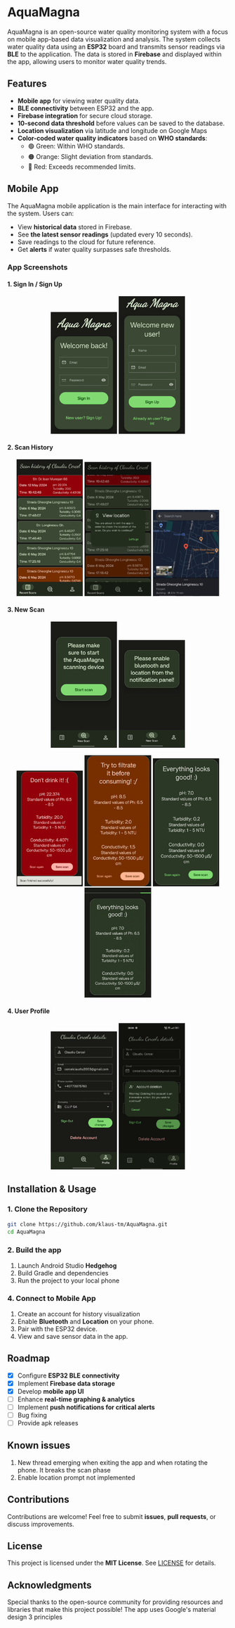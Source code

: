 # AquaMagna

AquaMagna is an open-source water quality monitoring system with a focus on mobile app-based data visualization and analysis. The system collects water quality data using an **ESP32** board and transmits sensor readings via **BLE** to the application. The data is stored in **Firebase** and displayed within the app, allowing users to monitor water quality trends.

## Features
- **Mobile app** for viewing water quality data.
- **BLE connectivity** between ESP32 and the app.
- **Firebase integration** for secure cloud storage.
- **10-second data threshold** before values can be saved to the database.
- **Location visualization** via latitude and longitude on Google Maps
- **Color-coded water quality indicators** based on **WHO standards**:
    - 🟢 Green: Within WHO standards.
    - 🟠 Orange: Slight deviation from standards.
    - 🔴 Red: Exceeds recommended limits.


## Mobile App
The AquaMagna mobile application is the main interface for interacting with the system. Users can:
- View **historical data** stored in Firebase.
- See **the latest sensor readings** (updated every 10 seconds).
- Save readings to the cloud for future reference.
- Get **alerts** if water quality surpasses safe thresholds.

### App Screenshots
#### 1. Sign In / Sign Up
<p align="center">
  <img src="screenshots/LogIn.png" width="30%">
  <img src="screenshots/Register.png" width="30%">
</p>

#### 2. Scan History
<p align="center">
  <img src="screenshots/ScanHistory.png" width="30%">
  <img src="screenshots/LocationPrompt.png" width="30%">
  <img src="screenshots/LocationView.png" width="30%">
</p>

#### 3. New Scan
<p align="center">
  <img src="screenshots/NewScanOK.png" width="30%">
  <img src="screenshots/NewScanNotOK.png" width="30%">
</p>
<p align="center">
  <img src="screenshots/NewScanRed.png" width="30%">
  <img src="screenshots/NewScanOrange.png" width="30%">
  <img src="screenshots/NewScanGreen.png" width="30%">
  <img src="screenshots/NewScanSave.png" width="30%">
</p>

#### 4. User Profile
<p align="center">
  <img src="screenshots/UserProfile.png" width="30%">
  <img src="screenshots/UserProfileDelete.png" width="30%">
</p>

## Installation & Usage
### 1. Clone the Repository
```sh
git clone https://github.com/klaus-tm/AquaMagna.git
cd AquaMagna
```
### 2. Build the app
1. Launch Android Studio **Hedgehog**
2. Build Gradle and dependencies
3. Run the project to your local phone  

### 4. Connect to Mobile App
1. Create an account for history visualization
2. Enable **Bluetooth** and **Location** on your phone.
3. Pair with the ESP32 device.
4. View and save sensor data in the app.

## Roadmap
- [x] Configure **ESP32 BLE connectivity**
- [x] Implement **Firebase data storage**
- [x] Develop **mobile app UI**
- [ ] Enhance **real-time graphing & analytics**
- [ ] Implement **push notifications for critical alerts**
- [ ] Bug fixing
- [ ] Provide apk releases

## Known issues
1. New thread emerging when exiting the app and when rotating the phone. It breaks the scan phase
2. Enable location prompt not implemented

## Contributions
Contributions are welcome! Feel free to submit **issues**, **pull requests**, or discuss improvements.

## License
This project is licensed under the **MIT License**. See [LICENSE](LICENSE) for details.

## Acknowledgments
Special thanks to the open-source community for providing resources and libraries that make this project possible! The app uses Google's material design 3 principles
